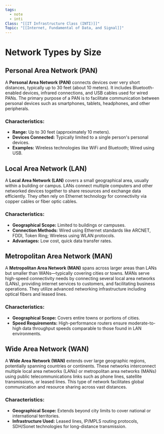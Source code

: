 ```yaml
---
tags:
  - note
  - inti
Class: "[[IT Infrastructure Class (INTI)]]"
Topic: "[[Internet, Fundamental of Data, and Signal]]"
---
```


# Network Types by Size

## Personal Area Network (PAN)

A **Personal Area Network (PAN)** connects devices over very short distances, typically up to 30 feet (about 10 meters). It includes Bluetooth-enabled devices, infrared connections, and USB cables used for wired PANs. The primary purpose of a PAN is to facilitate communication between personal devices such as smartphones, tablets, headphones, and other peripherals.

### Characteristics:
- **Range:** Up to 30 feet (approximately 10 meters).
- **Devices Connected:** Typically limited to a single person's personal devices.
- **Examples:** Wireless technologies like WiFi and Bluetooth; Wired using USB.

## Local Area Network (LAN)

A **Local Area Network (LAN)** covers a small geographical area, usually within a building or campus. LANs connect multiple computers and other networked devices together to share resources and exchange data efficiently. They often rely on Ethernet technology for connectivity via copper cables or fiber optic cables.

### Characteristics:
- **Geographical Scope:** Limited to buildings or campuses.
- **Connection Methods:** Wired using Ethernet standards like ARCNET, FDDI, Token Ring; Wireless using WLAN protocols.
- **Advantages:** Low cost, quick data transfer rates.

## Metropolitan Area Network (MAN)

A **Metropolitan Area Network (MAN)** spans across larger areas than LANs but smaller than WANs—typically covering cities or towns. MANs serve high-speed connectivity needs by connecting several local area networks (LANs), providing internet services to customers, and facilitating business operations. They utilize advanced networking infrastructure including optical fibers and leased lines.

### Characteristics:
- **Geographical Scope:** Covers entire towns or portions of cities.
- **Speed Requirements:** High-performance routers ensure moderate-to-high data throughput speeds comparable to those found in LAN environments.
  
## Wide Area Network (WAN)

A **Wide Area Network (WAN)** extends over large geographic regions, potentially spanning countries or continents. These networks interconnect multiple local area networks (LANs) or metropolitan area networks (MANs) using public telecommunications links such as phone lines, satellite transmissions, or leased lines. This type of network facilitates global communication and resource sharing across vast distances.

### Characteristics:
- **Geographical Scope:** Extends beyond city limits to cover national or international territories.
- **Infrastructure Used:** Leased lines, IP/MPLS routing protocols, SDH/Sonet technologies for long-distance transmission.